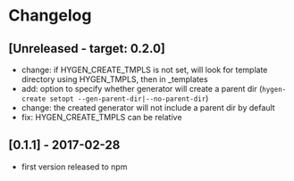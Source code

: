 # Changelog

## [Unreleased - target: 0.2.0]
- change: if HYGEN_CREATE_TMPLS is not set, will look for template directory using HYGEN_TMPLS, then in _templates
- add: option to specify whether generator will create a parent dir (`hygen-create setopt --gen-parent-dir|--no-parent-dir`)
- change: the created generator will not include a parent dir by default
- fix: HYGEN_CREATE_TMPLS can be relative

## [0.1.1] - 2017-02-28
- first version released to npm